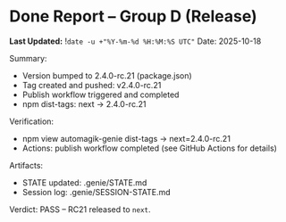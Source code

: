 # Done Report – Group D (Release)
**Last Updated:** !`date -u +"%Y-%m-%d %H:%M:%S UTC"`
Date: 2025-10-18

Summary:
- Version bumped to 2.4.0-rc.21 (package.json)
- Tag created and pushed: v2.4.0-rc.21
- Publish workflow triggered and completed
- npm dist-tags: next → 2.4.0-rc.21

Verification:
- npm view automagik-genie dist-tags → next=2.4.0-rc.21
- Actions: publish workflow completed (see GitHub Actions for details)

Artifacts:
- STATE updated: .genie/STATE.md
- Session log: .genie/SESSION-STATE.md

Verdict: PASS – RC21 released to `next`.

